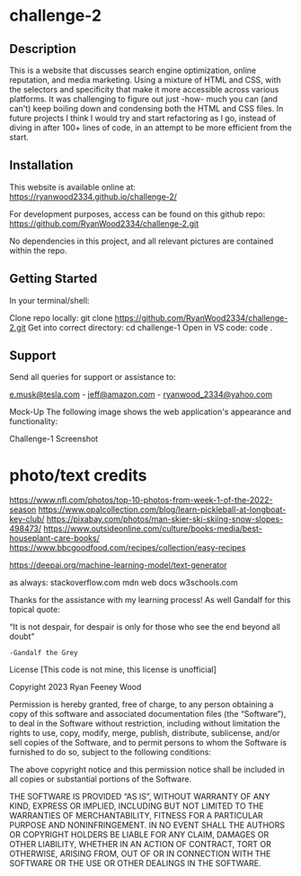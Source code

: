 # challenge-2
## Description
This is a website that discusses search engine optimization, online reputation, and media marketing. Using a mixture of HTML and CSS, with the selectors and specificity that make it more accessible across various platforms. It was challenging to figure out just -how- much you can (and can't) keep boiling down and condensing both the HTML and CSS files. In future projects I think I would try and start refactoring as I go, instead of diving in after 100+ lines of code, in an attempt to be more efficient from the start.

## Installation
This website is available online at: https://ryanwood2334.github.io/challenge-2/

For development purposes, access can be found on this github repo: https://github.com/RyanWood2334/challenge-2.git

No dependencies in this project, and all relevant pictures are contained within the repo.

## Getting Started
In your terminal/shell:

Clone repo locally: git clone https://github.com/RyanWood2334/challenge-2.git
Get into correct directory: cd challenge-1
Open in VS code: code .

## Support
Send all queries for support or assistance to:

e.musk@tesla.com - jeff@amazon.com - ryanwood_2334@yahoo.com

Mock-Up
The following image shows the web application's appearance and functionality:

Challenge-1 Screenshot

# photo/text credits
https://www.nfl.com/photos/top-10-photos-from-week-1-of-the-2022-season
https://www.opalcollection.com/blog/learn-pickleball-at-longboat-key-club/
https://pixabay.com/photos/man-skier-ski-skiing-snow-slopes-498473/
https://www.outsideonline.com/culture/books-media/best-houseplant-care-books/
https://www.bbcgoodfood.com/recipes/collection/easy-recipes

https://deepai.org/machine-learning-model/text-generator

as always:
 stackoverflow.com
mdn web docs
w3schools.com 

Thanks for the assistance with my learning process! As well Gandalf for this topical quote:


“It is not despair, for despair is only for those who see the end beyond all doubt" 

    -Gandalf the Grey



License
[This code is not mine, this license is unofficial]

Copyright 2023 Ryan Feeney Wood

Permission is hereby granted, free of charge, to any person obtaining a copy of this software and associated documentation files (the “Software”), to deal in the Software without restriction, including without limitation the rights to use, copy, modify, merge, publish, distribute, sublicense, and/or sell copies of the Software, and to permit persons to whom the Software is furnished to do so, subject to the following conditions:

The above copyright notice and this permission notice shall be included in all copies or substantial portions of the Software.

THE SOFTWARE IS PROVIDED “AS IS”, WITHOUT WARRANTY OF ANY KIND, EXPRESS OR IMPLIED, INCLUDING BUT NOT LIMITED TO THE WARRANTIES OF MERCHANTABILITY, FITNESS FOR A PARTICULAR PURPOSE AND NONINFRINGEMENT. IN NO EVENT SHALL THE AUTHORS OR COPYRIGHT HOLDERS BE LIABLE FOR ANY CLAIM, DAMAGES OR OTHER LIABILITY, WHETHER IN AN ACTION OF CONTRACT, TORT OR OTHERWISE, ARISING FROM, OUT OF OR IN CONNECTION WITH THE SOFTWARE OR THE USE OR OTHER DEALINGS IN THE SOFTWARE.




















